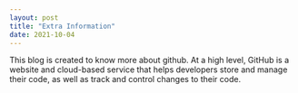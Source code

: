 ```yaml
---
layout: post
title: "Extra Information"
date: 2021-10-04
---
```

This blog is created to know more about github. At a high level, GitHub is a website and cloud-based service that helps developers store and manage their code, as well as track and control changes to their code.
